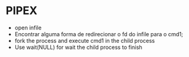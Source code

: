 # PIPEX

- open infile
- Encontrar alguma forma de redirecionar o fd do infile para o cmd1;
- fork the process and execute cmd1 in the child process
- Use wait(NULL) for wait the child process to finish

